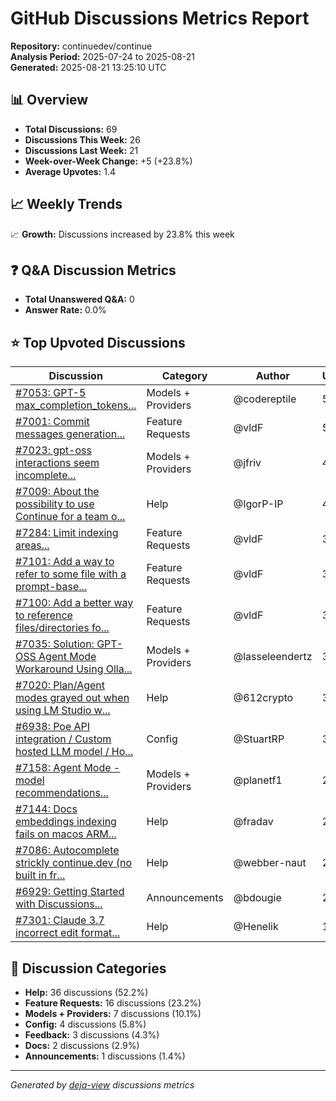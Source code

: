 # GitHub Discussions Metrics Report

**Repository:** continuedev/continue  
**Analysis Period:** 2025-07-24 to 2025-08-21  
**Generated:** 2025-08-21 13:25:10 UTC

## 📊 Overview

- **Total Discussions:** 69
- **Discussions This Week:** 26
- **Discussions Last Week:** 21
- **Week-over-Week Change:** +5 (+23.8%)
- **Average Upvotes:** 1.4

## 📈 Weekly Trends

📈 **Growth:** Discussions increased by 23.8% this week

## ❓ Q&A Discussion Metrics

- **Total Unanswered Q&A:** 0
- **Answer Rate:** 0.0%


## ⭐ Top Upvoted Discussions

| Discussion | Category | Author | Upvotes | Answered |
|------------|----------|---------|---------|----------|
| [#7053: GPT-5 max_completion_tokens...](https://github.com/continuedev/continue/discussions/7053) | Models + Providers | @codereptile | 5 | ❌ |
| [#7001: Commit messages generation...](https://github.com/continuedev/continue/discussions/7001) | Feature Requests | @vldF | 5 | ❌ |
| [#7023: gpt-oss interactions seem incomplete...](https://github.com/continuedev/continue/discussions/7023) | Models + Providers | @jfriv | 4 | ❌ |
| [#7009: About the possibility to use Continue for a team o...](https://github.com/continuedev/continue/discussions/7009) | Help | @IgorP-IP | 4 | ✅ |
| [#7284: Limit indexing areas...](https://github.com/continuedev/continue/discussions/7284) | Feature Requests | @vldF | 3 | ❌ |
| [#7101: Add a way to refer to some file with a prompt-base...](https://github.com/continuedev/continue/discussions/7101) | Feature Requests | @vldF | 3 | ❌ |
| [#7100: Add a better way to reference files/directories fo...](https://github.com/continuedev/continue/discussions/7100) | Feature Requests | @vldF | 3 | ❌ |
| [#7035: Solution: GPT-OSS Agent Mode Workaround Using Olla...](https://github.com/continuedev/continue/discussions/7035) | Models + Providers | @lasseleendertz | 3 | ❌ |
| [#7020: Plan/Agent modes grayed out when using LM Studio w...](https://github.com/continuedev/continue/discussions/7020) | Help | @612crypto | 3 | ✅ |
| [#6938: Poe API integration / Custom hosted LLM model / Ho...](https://github.com/continuedev/continue/discussions/6938) | Config | @StuartRP | 3 | ❌ |
| [#7158: Agent Mode - model recommendations...](https://github.com/continuedev/continue/discussions/7158) | Models + Providers | @planetf1 | 2 | ❌ |
| [#7144: Docs embeddings indexing fails on macos ARM...](https://github.com/continuedev/continue/discussions/7144) | Help | @fradav | 2 | ✅ |
| [#7086: Autocomplete strickly continue.dev (no built in fr...](https://github.com/continuedev/continue/discussions/7086) | Help | @webber-naut | 2 | ✅ |
| [#6929: Getting Started with Discussions...](https://github.com/continuedev/continue/discussions/6929) | Announcements | @bdougie | 2 | ❌ |
| [#7301: Claude 3.7 incorrect edit format...](https://github.com/continuedev/continue/discussions/7301) | Help | @Henelik | 1 | ❌ |

## 📂 Discussion Categories

- **Help:** 36 discussions (52.2%)
- **Feature Requests:** 16 discussions (23.2%)
- **Models + Providers:** 7 discussions (10.1%)
- **Config:** 4 discussions (5.8%)
- **Feedback:** 3 discussions (4.3%)
- **Docs:** 2 discussions (2.9%)
- **Announcements:** 1 discussions (1.4%)

---
_Generated by [deja-view](https://github.com/bdougie/deja-view) discussions metrics_
